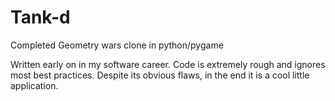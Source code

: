 # Tank-d
Completed Geometry wars clone in python/pygame

Written early on in my software career. Code is extremely rough and ignores most best practices. Despite its obvious flaws, in the end it is a cool little application.
